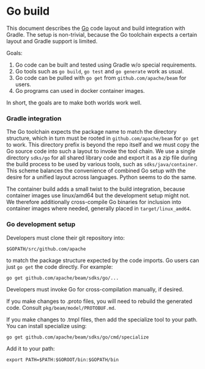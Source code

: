 <!--
    Licensed to the Apache Software Foundation (ASF) under one
    or more contributor license agreements.  See the NOTICE file
    distributed with this work for additional information
    regarding copyright ownership.  The ASF licenses this file
    to you under the Apache License, Version 2.0 (the
    "License"); you may not use this file except in compliance
    with the License.  You may obtain a copy of the License at

      http://www.apache.org/licenses/LICENSE-2.0

    Unless required by applicable law or agreed to in writing,
    software distributed under the License is distributed on an
    "AS IS" BASIS, WITHOUT WARRANTIES OR CONDITIONS OF ANY
    KIND, either express or implied.  See the License for the
    specific language governing permissions and limitations
    under the License.
-->

# Go build

This document describes the [Go](https://golang.org) code layout and build integration
with Gradle. The setup is non-trivial, because the Go toolchain expects a
certain layout and Gradle support is limited.

Goals:

 1. Go code can be built and tested using Gradle w/o special requirements.
 1. Go tools such as `go build`, `go test` and `go generate` work as usual.
 1. Go code can be pulled with `go get` from `github.com/apache/beam` for users.
 1. Go programs can used in docker container images.

In short, the goals are to make both worlds work well.

### Gradle integration

The Go toolchain expects the package name to match the directory structure,
which in turn must be rooted in `github.com/apache/beam` for `go get` to work.
This directory prefix is beyond the repo itself and we must copy the Go source
code into such a layout to invoke the tool chain. We use a single directory
`sdks/go` for all shared library code and export it as a zip file during the
build process to be used by various tools, such as `sdks/java/container`.
This scheme balances the convenience of combined Go setup with the desire
for a unified layout across languages. Python seems to do the same.

The container build adds a small twist to the build integration, because
container images use linux/amd64 but the development setup might not. We
therefore additionally cross-compile Go binaries for inclusion into container
images where needed, generally placed in `target/linux_amd64`.

### Go development setup

Developers must clone their git repository into:
```
$GOPATH/src/github.com/apache

```
to match the package structure expected by the code imports. Go users can just
`go get` the code directly. For example:
```
go get github.com/apache/beam/sdks/go/...
```
Developers must invoke Go for cross-compilation manually, if desired.

If you make changes to .proto files, you will need to rebuild the generated code.
Consult `pkg/beam/model/PROTOBUF.md`.

If you make changes to .tmpl files, then add the specialize tool to your path.
You can install specialize using:
```
go get github.com/apache/beam/sdks/go/cmd/specialize
```
Add it to your path:
```
export PATH=$PATH:$GOROOT/bin:$GOPATH/bin
```